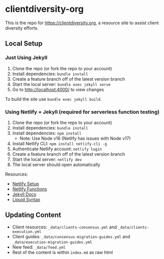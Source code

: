 # clientdiversity-org

This is the repo for <https://clientdiversity.org>, a resource site to assist client diversity efforts.

## Local Setup

### Just Using Jekyll

1. Clone the repo (or fork the repo to your account)
1. Install dependencies: `bundle install`
1. Create a feature branch off of the latest version branch
1. Start the local server: `bundle exec jekyll serve`
1. Go to <http://localhost:4000/> to view changes

To build the site use `bundle exec jekyll build`.


### Using Netlify + Jekyll (required for serverless function testing)

1. Clone the repo (or fork the repo to your account)
1. Install dependencies: `bundle install`
1. Install dependencies: `npm install`
	- Note: Use Node v16 (Netlify has issues with Node v17)
1. Install Netlify CLI: `npm install netlify-cli -g`
1. Authenticate Netlify account: `netlify login`
1. Create a feature branch off of the latest version branch
1. Start the local server: `netlify dev`
1. The local server should open automatically


Resources:

- [Netlify Setup](https://docs.netlify.com/cli/get-started/)
- [Netlify Functions](https://docs.netlify.com/functions/build-with-javascript/)
- [Jekyll Docs](https://jekyllrb.com/docs/)
- [Liquid Syntax](https://shopify.github.io/liquid/basics/introduction/)

## Updating Content

- Client resources: `_data/clients-consensus.yml` and `_data/clients-execution.yml`
- Client guides: `_data/consensus-migration-guides.yml` and `_data/execution-migration-guides.yml`
- New feed: `_data/feed.yml`
- Rest of the content is within `index.md` as raw html
